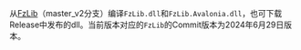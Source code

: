 从[FzLib](https://github.com/autodotua/FzLib)（master_v2分支）编译`FzLib.dll`和`FzLib.Avalonia.dll`，也可下载Release中发布的dll。当前版本对应的`FzLib`的Commit版本为2024年6月29日版本。